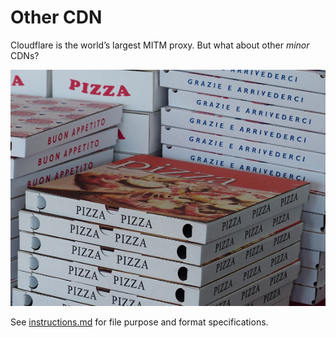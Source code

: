 # Other CDN

Cloudflare is the world’s largest MITM proxy. But what about other _minor_ CDNs?

![](../image/pizza.jpg)




See [instructions.md](../instructions.md) for file purpose and format specifications.
